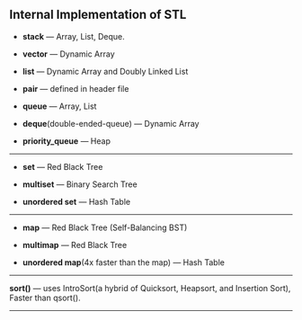 
## Internal Implementation of STL

- **stack** — Array, List, Deque.

- **vector** — Dynamic Array
- **list** — Dynamic Array and Doubly Linked List
- **pair** — defined in <utility> header file
- **queue** — Array, List
- **deque**(double-ended-queue) — Dynamic Array
- **priority_queue** — Heap

---
- **set** — Red Black Tree

- **multiset** — Binary Search Tree
- **unordered set** — Hash Table

---

- **map** — Red Black Tree (Self-Balancing BST)

- **multimap** — Red Black Tree
- **unordered map**(4x faster than the map) — Hash Table

---

**sort()** — uses IntroSort(a hybrid of Quicksort, Heapsort, and Insertion Sort), Faster than qsort().

---